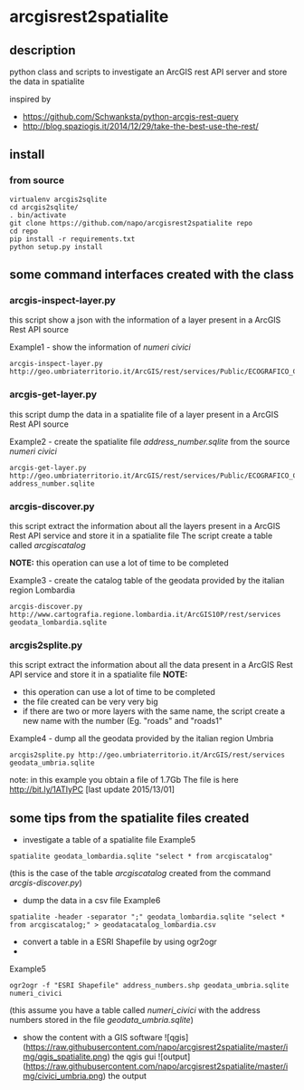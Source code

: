 # arcgisrest2spatialite
## description
python class and scripts to investigate an ArcGIS rest API server and store the data in spatialite

inspired by 
* https://github.com/Schwanksta/python-arcgis-rest-query
* http://blog.spaziogis.it/2014/12/29/take-the-best-use-the-rest/

## install 
### from source
```
virtualenv arcgis2sqlite
cd arcgis2sqlite/
. bin/activate
git clone https://github.com/napo/arcgisrest2spatialite repo
cd repo
pip install -r requirements.txt
python setup.py install
```
## some command interfaces created with the class
### arcgis-inspect-layer.py
this script show a json with the information of a layer present in a ArcGIS Rest API source

Example1 - show the information of *numeri civici*
```
arcgis-inspect-layer.py http://geo.umbriaterritorio.it/ArcGIS/rest/services/Public/ECOGRAFICO_CATASTALE1_WGS84/MapServer/0
```

### arcgis-get-layer.py
this script dump the data in a spatialite file of a layer present in a ArcGIS Rest API source

Example2 - create the spatialite file *address_number.sqlite* from the source *numeri civici*
```
arcgis-get-layer.py http://geo.umbriaterritorio.it/ArcGIS/rest/services/Public/ECOGRAFICO_CATASTALE1_WGS84/MapServer/0 address_number.sqlite
```

### arcgis-discover.py 
this script extract the information about all the layers present in a ArcGIS Rest API service and store it in a spatialite file
The script create a table called *arcgiscatalog*

**NOTE:** this operation can use a lot of time to be completed

Example3 - create the catalog table of the geodata provided by the italian region Lombardia
```
arcgis-discover.py http://www.cartografia.regione.lombardia.it/ArcGIS10P/rest/services geodata_lombardia.sqlite
```

### arcgis2splite.py
this script extract the information about all the data present in a ArcGIS Rest API service and store it in a spatialite file
**NOTE:** 
- this operation can use a lot of time to be completed
- the file created can be very very big
- if there are two or more layers with the same name, the script create a new name with the number (Eg. "roads" and "roads1"

Example4 - dump all the geodata provided by the italian region Umbria
```
arcgis2splite.py http://geo.umbriaterritorio.it/ArcGIS/rest/services geodata_umbria.sqlite
```
note: in this example you obtain a file of 1.7Gb
The file is here http://bit.ly/1ATIyPC [last update 2015/13/01]

## some tips from the spatialite files created

- investigate a table of a spatialite file
Example5
```
spatialite geodata_lombardia.sqlite "select * from arcgiscatalog"
```
(this is the case of the table *arcgiscatalog* created from the command *arcgis-discover.py*)

- dump the data in a csv file
Example6 
```
spatialite -header -separator ";" geodata_lombardia.sqlite "select * from arcgiscatalog;" > geodatacatalog_lombardia.csv
```
- convert a table in a ESRI Shapefile by using ogr2ogr
- 
Example5
```
ogr2ogr -f "ESRI Shapefile" address_numbers.shp geodata_umbria.sqlite numeri_civici
```
(this assume you have a table called *numeri_civici* with the address numbers stored in the file *geodata_umbria.sqlite*)

- show the content with a GIS software
![qgis] (https://raw.githubusercontent.com/napo/arcgisrest2spatialite/master/img/qgis_spatialite.png)
the qgis gui
![output] (https://raw.githubusercontent.com/napo/arcgisrest2spatialite/master/img/civici_umbria.png)
the output



 
